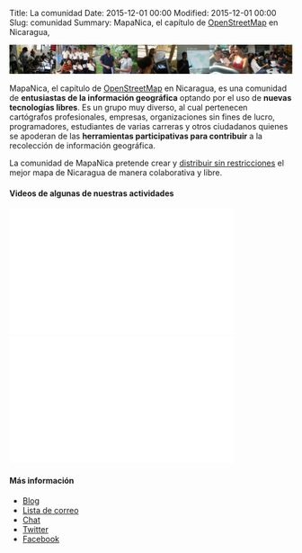 Title: La comunidad
Date: 2015-12-01 00:00
Modified: 2015-12-01 00:00
Slug: comunidad
Summary: MapaNica, el capítulo de [OpenStreetMap](http://openstreetmap.org/) en Nicaragua,

<div>
<img src="/images/community-banner.jpg" />
</div>

<div></div>

<div>
<p>MapaNica, el capítulo de <a href="http://openstreetmap.org"  target="_blank">OpenStreetMap</a> en Nicaragua, es una comunidad de <strong>entusiastas de la información geográfica</strong> optando por el uso de <strong>nuevas tecnologías libres</strong>. Es un grupo muy diverso, al cual pertenecen cartógrafos profesionales, empresas, organizaciones sin fines de lucro, programadores, estudiantes de varias carreras y otros ciudadanos quienes se apoderan de las <strong>herramientas participativas para contribuir</strong> a la recolección de información geográfica.<p>

<p>La comunidad de MapaNica pretende crear y <a href="http://openstreetmap.org" target="_blank">distribuir sin restricciones</a> el mejor mapa de Nicaragua de manera colaborativa y libre.</p>
</div>

<div class="article-style-line">

<h4>Videos de algunas de nuestras actividades</h4>
<div class="video-wrapper"><iframe width="400" height="225" src="//www.youtube.com/embed/TL2TzuTAlJQ" frameborder="0" allowfullscreen></iframe></div>
<div class="video-wrapper"><iframe width="400" height="225" src="//www.youtube.com/embed/aohEXf0tUuk" frameborder="0" allowfullscreen></iframe></div>
</div>

<div class="article-style-line">
  <h4>Más información</h4>
  <ul>
    <li><a href="http://blog.mapanica.net">Blog</a></li>
    <li><a href="http://lists.openstreetmap.org/listinfo/talk-ni">Lista de correo</a></li>
    <li><a href="http://irc.lc/OFTC/osm-ni/invitado">Chat</a></li>
    <li><a href="http://www.twitter.com/osm_ni">Twitter</a></li>
    <li><a href="http://www.facebook.com/mapanica">Facebook</a></li>
  </ul>
</div>
